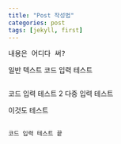 ```yaml
---
title: "Post 작성법"
categories: post
tags: [jekyll, first]
---
```


<pre>내용은 어디다 써?</pre>
일반 텍스트
	코드 입력 테스트

>```
코드 입력 테스트 2
다중 입력 테스트

이것도 테스트
```

코드 입력 테스트 끝
